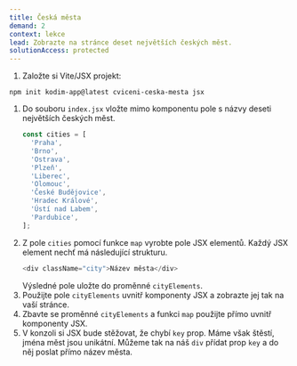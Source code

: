 ```yaml
---
title: Česká města
demand: 2
context: lekce
lead: Zobrazte na stránce deset největších českých měst.
solutionAccess: protected
---
```


1. Založte si Vite/JSX projekt:

```shell
npm init kodim-app@latest cviceni-ceska-mesta jsx
```

1. Do souboru `index.jsx` vložte mimo komponentu pole s názvy deseti největších českých měst.
   ```js
   const cities = [
     'Praha',
     'Brno',
     'Ostrava',
     'Plzeň',
     'Liberec',
     'Olomouc',
     'České Budějovice',
     'Hradec Králové',
     'Ústí nad Labem',
     'Pardubice',
   ];
   ```
1. Z pole `cities` pomocí funkce `map` vyrobte pole JSX elementů. Každý JSX element nechť má následující strukturu.
   ```js
   <div className="city">Název města</div>
   ```
   Výsledné pole uložte do proměnné `cityElements`.
1. Použijte pole `cityElements` uvnitř komponenty JSX a zobrazte jej tak na vaší stránce.
1. Zbavte se proměnné `cityElements` a funkci `map` použijte přímo uvnitř komponenty JSX.
1. V konzoli si JSX bude stěžovat, že chybí `key` prop. Máme však štěstí, jména měst jsou unikátní. Můžeme tak na náš `div` přídat prop `key` a do něj poslat přímo název města.

<!-- :::solution

```jsx
import React from 'react';
import { createRoot } from 'react-dom/client';
import './style.css';

const cities = [
  'Praha',
  'Brno',
  'Ostrava',
  'Plzeň',
  'Liberec',
  'Olomouc',
  'České Budějovice',
  'Hradec Králové',
  'Ústí nad Labem',
  'Pardubice',
];

const App = () => (
  <div className="container">
    <div className="cities">
      {cities.map((city) => (
        <div key={city} className="city">
          {city}
        </div>
      ))}
    </div>
  </div>
);

createRoot(document.querySelector('#app')).render(<App />);
```

::: -->
